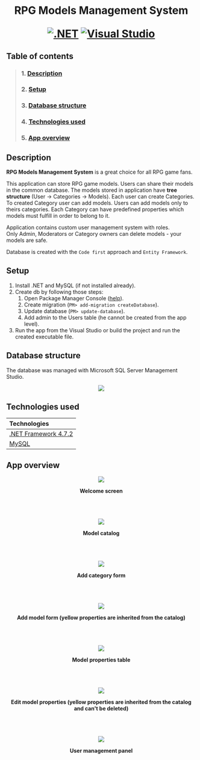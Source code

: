 <h1 align="center">  RPG Models Management System 

[![.NET](https://img.shields.io/badge/--512BD4?logo=.net&logoColor=ffffff)](https://dotnet.microsoft.com/) [![Visual Studio](https://img.shields.io/badge/--6C33AF?logo=visual%20studio)](https://visualstudio.microsoft.com/)

## Table of contents

> ### 1. [Description](#description)
> ### 2. [Setup](#initial-setup)
> ### 3. [Database structure](#database-struct)
> ### 4. [Technologies used](#technologies-used)
> ### 5. [App overview](#overview)


## Description  <a name="description"></a>
**RPG Models Management System** is a great choice for all RPG game fans. 

This application can store RPG game models. Users can share their models in the common database.
The models stored in application have **tree structure** (User -> Categories -> Models).
Each user can create Categories. To created Category user can add models. 
Users can add models only to theirs categories.
Each Category can have predefined properties which models must fulfill in order to belong to it.

Application contains custom user management system with roles. <br>
Only Admin, Moderators or Category owners can delete models - your models are safe.

Database is created with the `Code first` approach and `Entity Framework`.
## Setup  <a name="initial-setup"></a>

1. Install .NET and MySQL (if not installed already).
2. Create db by following those steps:
    1. Open Package Manager Console ([help](/Others/how_to_open_PM.png)).
    2. Create migration (`PM> add-migration createDatabase`).
    3. Update database (`PM> update-database`).
    4. Add admin to the Users table (he cannot be created from the app level).
3. Run the app from the Visual Studio or build the project and run the created executable file.

## Database structure <a name="database-struct"></a>
The database was managed with Microsoft SQL Server Management Studio.

<p align="center">
  <img src="./Overview/db_structure.png" />
</p>


## Technologies used <a name="technologies-used"></a>

| Technologies                                          |
|:------------------------------------------------------|
| [.NET Framework 4.7.2](https://dotnet.microsoft.com/) |
| [MySQL](https://www.mysql.com/)                       |

## App overview  <a name="overview"></a>
<p align="center">
  <img src="./Overview/menu.png" />
</p>
<figcaption align = "center"><b>Welcome screen</b></figcaption>
<br>
<br>
<br>
<p align="center">
  <img src="./Overview/catalog.png" />
</p>
<figcaption align = "center"><b>Model catalog</b></figcaption>
<br>
<br>
<br>
<p align="center">
  <img src="./Overview/add_category.png" />
</p>
<figcaption align = "center"><b>Add category form</b></figcaption>
<br>
<br>
<br>
<p align="center">
  <img src="./Overview/add_new_model.png" />
</p>
<figcaption align = "center"><b>Add model form  (yellow properties are inherited from the catalog)</b></figcaption>
<br>
<br>
<br>
<p align="center">
  <img src="./Overview/properties.png" />
</p>
<figcaption align = "center"><b>Model properties table</b></figcaption>
<br>
<br>
<br>
<p align="center">
  <img src="./Overview/edit_model_properties.png" />
</p>
<figcaption align = "center"><b>Edit model properties (yellow properties are inherited from the catalog and can't be deleted)</b></figcaption>
<br>
<br>
<br>
<p align="center">
  <img src="./Overview/user_panel.png" />
</p>
<figcaption align = "center"><b>User management panel</b></figcaption>

